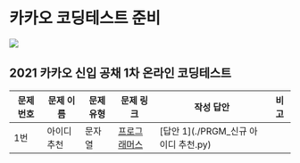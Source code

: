 # 카카오 코딩테스트 준비

<img src="https://img.shields.io/badge/Kakao-FFCD00?style=for-the-badge&logo=Kakao&logoColor=black">

## 2021 카카오 신입 공채 1차 온라인 코딩테스트

| 문제 번호 | 문제 이름   | 문제 유형 | 문제 링크                                                    | 작성 답안                                                    | 비고 |
| --------- | ----------- | --------- | ------------------------------------------------------------ | ------------------------------------------------------------ | ---- |
| 1번       | 아이디 추천 | 문자열    | [프로그래머스](https://programmers.co.kr/learn/courses/30/lessons/72410) | [답안 1](./PRGM_신규 아이디 추천.py)|      |

